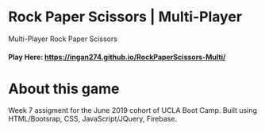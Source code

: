 # Rock Paper Scissors | Multi-Player
Multi-Player Rock Paper Scissors
#### Play Here: https://ingan274.github.io/RockPaperScissors-Multi/
# About this game
Week 7 assigment for the June 2019 cohort of UCLA Boot Camp. Built using HTML/Bootsrap, CSS, JavaScript/JQuery, Firebase.
